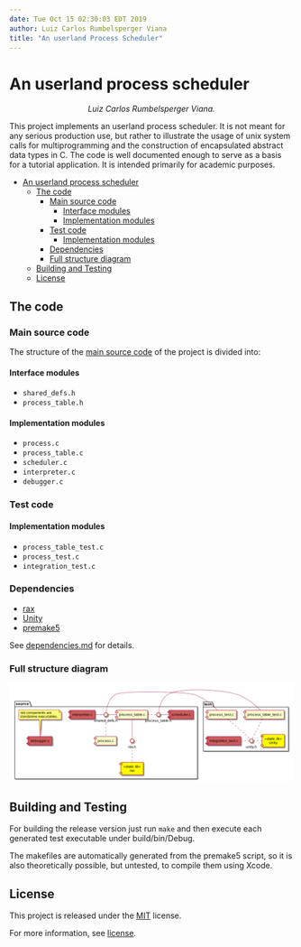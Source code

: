 ```yaml
---
date: Tue Oct 15 02:30:03 EDT 2019
author: Luiz Carlos Rumbelsperger Viana
title: "An userland Process Scheduler"
---
```


#  An userland process scheduler

*<div style = "text-align: center"> Luiz Carlos Rumbelsperger Viana.</div>*

This project implements an userland process scheduler.
It is not meant for any serious production use, but rather to illustrate the usage of unix system calls for multiprogramming and the construction of encapsulated abstract data types in C. The code is well documented enough to serve as a basis for a tutorial application. It is intended primarily for academic purposes.

- [An userland process scheduler](#an-userland-process-scheduler)
  - [The code](#the-code)
    - [Main source code](#main-source-code)
      - [Interface modules](#interface-modules)
      - [Implementation modules](#implementation-modules)
    - [Test code](#test-code)
      - [Implementation modules](#implementation-modules-1)
    - [Dependencies](#dependencies)
    - [Full structure diagram](#full-structure-diagram)
  - [Building and Testing](#building-and-testing)
  - [License](#license)

## The code


### Main source code

The structure of the [main source code](src) of the project is divided into:

#### Interface modules

- `shared_defs.h`
- `process_table.h`

#### Implementation modules

- `process.c`
- `process_table.c`
- `scheduler.c`
- `interpreter.c`
- `debugger.c`

### Test code

#### Implementation modules

- `process_table_test.c`
- `process_test.c`
- `integration_test.c`

### Dependencies

- [rax](https://github.com/antirez/rax.git)
- [Unity](https://github.com/ThrowTheSwitch/Unity.git)
- [premake5](https://premake.github.io/)

See [dependencies.md](dependencies.md) for details.

### Full structure diagram

![uml](uml/modules.png)

## Building and Testing

For building the release version just run `make` and then execute each generated test executable under build/bin/Debug.

The makefiles are automatically generated from the premake5 script, so it is also theoretically possible, but untested, to compile them using Xcode.


## License

This project is released under the [MIT](https://opensource.org/licenses/MIT) license.

For more information, see [license](LICENSE.md).




